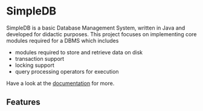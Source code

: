 # SimpleDB

SimpleDB is a basic Database Management System, written in Java and developed for didactic purposes. 
This project focuses on implementing core modules required for a DBMS which includes 
* modules required to store and retrieve data on disk
* transaction support
* locking support
* query processing operators for execution

Have a look at the [documentation](https://hrily.github.io/SimpleDB/) for more.

## Features
